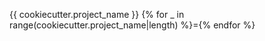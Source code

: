 {{ cookiecutter.project_name }}
{% for _ in range(cookiecutter.project_name|length) %}={% endfor %}


